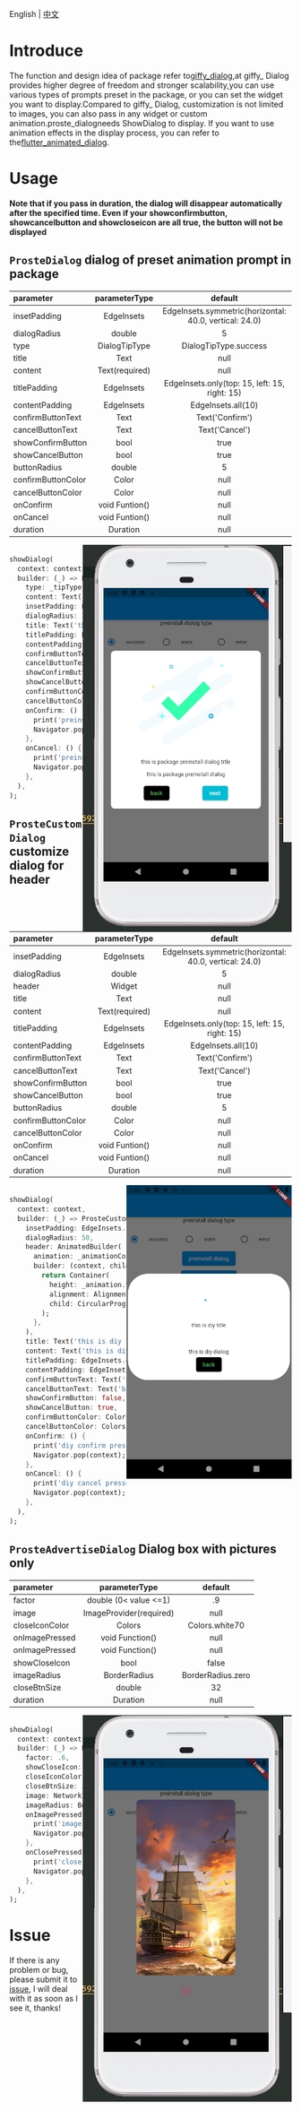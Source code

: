English | <a href="https://github.com/xyhxx/proste_dialog/blob/master/doc/cn.md">中文</a>

# Introduce

The function and design idea of package refer to<a href="https://github.com/xsahil03x/giffy_dialog">giffy_dialog</a>,at giffy_ Dialog provides higher degree of freedom and stronger scalability,you can use various types of prompts preset in the package, or you can set the widget you want to display.Compared to giffy_ Dialog, customization is not limited to images, you can also pass in any widget or custom animation.proste_dialogneeds ShowDialog to display. If you want to use animation effects in the display process, you can refer to the<a href="https://github.com/JackJonson/flutter_animated_dialog">flutter_animated_dialog</a>.

# Usage

__Note that if you pass in duration, the dialog will disappear automatically after the specified time. Even if your showconfirmbutton, showcancelbutton and showcloseicon are all true, the button will not be displayed__

## `ProsteDialog` dialog of preset animation prompt in package

| parameter | parameterType | default |
| :-- | :---: | :---: |
| insetPadding | EdgeInsets | EdgeInsets.symmetric(horizontal: 40.0, vertical: 24.0) | 
| dialogRadius | double | 5 | 
| type | DialogTipType | DialogTipType.success | 
| title | Text | null | 
| content | Text(required) | null |
| titlePadding | EdgeInsets | EdgeInsets.only(top: 15, left: 15, right: 15) | 
| contentPadding | EdgeInsets | EdgeInsets.all(10) |
| confirmButtonText | Text | Text('Confirm') |
| cancelButtonText | Text | Text('Cancel') |
| showConfirmButton | bool | true |
| showCancelButton | bool | true |
| buttonRadius | double | 5 |
| confirmButtonColor | Color | null |
| cancelButtonColor | Color | null |
| onConfirm | void Funtion() | null |
| onCancel | void Funtion() | null |
| duration | Duration | null |

<img src="https://raw.githubusercontent.com/xyhxx/program_preview/master/proste_dialog/preinstall.png" align="right" />

``` dart 

showDialog(
  context: context,
  builder: (_) => ProsteDialog(
    type: _tipType,
    content: Text('this is package preinstall dialog'),
    insetPadding: EdgeInsets.all(15),
    dialogRadius: 10,
    title: Text('this is package preinstall dialog title'),
    titlePadding: EdgeInsets.only(top: 20),
    contentPadding: EdgeInsets.all(15),
    confirmButtonText: Text('next', style: TextStyle(color: Colors.white)),
    cancelButtonText: Text('back', style: TextStyle(color: Colors.green)),
    showConfirmButton: true,
    showCancelButton: true,
    confirmButtonColor: Colors.cyan,
    cancelButtonColor: Colors.black,
    onConfirm: () {
      print('preinstall confirm pressed');
      Navigator.pop(context);
    },
    onCancel: () {
      print('preinstall cancel pressed');
      Navigator.pop(context);
    },
  ),
);

```

## `ProsteCustomDialog` customize dialog for header

| parameter | parameterType | default |
| :-- | :---: | :---: |
| insetPadding | EdgeInsets | EdgeInsets.symmetric(horizontal: 40.0, vertical: 24.0) | 
| dialogRadius | double | 5 | 
| header | Widget | null | 
| title | Text | null | 
| content | Text(required) | null |
| titlePadding | EdgeInsets | EdgeInsets.only(top: 15, left: 15, right: 15) | 
| contentPadding | EdgeInsets | EdgeInsets.all(10) |
| confirmButtonText | Text | Text('Confirm') |
| cancelButtonText | Text | Text('Cancel') |
| showConfirmButton | bool | true |
| showCancelButton | bool | true |
| buttonRadius | double | 5 |
| confirmButtonColor | Color | null |
| cancelButtonColor | Color | null |
| onConfirm | void Funtion() | null |
| onCancel | void Funtion() | null |
| duration | Duration | null |

<img align="right" src="https://raw.githubusercontent.com/xyhxx/program_preview/master/proste_dialog/custom2.png" />

``` dart

showDialog(
  context: context,
  builder: (_) => ProsteCustomDialog(
    insetPadding: EdgeInsets.zero,
    dialogRadius: 50,
    header: AnimatedBuilder(
      animation: _animationController,
      builder: (context, child) {
        return Container(
          height: _animation.value,
          alignment: Alignment.center,
          child: CircularProgressIndicator(),
        );
      },
    ),
    title: Text('this is diy title'),
    content: Text('this is diy dialog'),
    titlePadding: EdgeInsets.only(top: 20),
    contentPadding: EdgeInsets.only(top: 50),
    confirmButtonText: Text('next', style: TextStyle(color: Colors.white)),
    cancelButtonText: Text('back', style: TextStyle(color: Colors.green)),
    showConfirmButton: false,
    showCancelButton: true,
    confirmButtonColor: Colors.cyan,
    cancelButtonColor: Colors.black,
    onConfirm: () {
      print('diy confirm pressed');
      Navigator.pop(context);
    },
    onCancel: () {
      print('diy cancel pressed');
      Navigator.pop(context);
    },
  ),
);

```

## `ProsteAdvertiseDialog` Dialog box with pictures only

| parameter | parameterType | default |
| :-- | :---: | :---: |
| factor | double (0< value <=1) | .9 |
| image | ImageProvider(required) | null |
| closeIconColor | Colors | Colors.white70 |
| onImagePressed | void Function() | null |
| onImagePressed | void Function() | null |
| showCloseIcon | bool | false |
| imageRadius | BorderRadius | BorderRadius.zero |
| closeBtnSize | double | 32 |
| duration | Duration | null |

<img src="https://raw.githubusercontent.com/xyhxx/program_preview/master/proste_dialog/ProsteAdvertiseDialog.png" align="right" />

``` dart

showDialog(
  context: context,
  builder: (_) => ProsteAdvertiseDialog(
    factor: .6,
    showCloseIcon: true,
    closeIconColor: Colors.pink,
    closeBtnSize: 20,
    image: NetworkImage(networkImg),
    imageRadius: BorderRadius.circular(10),
    onImagePressed: () {
      print('image pressed');
      Navigator.pop(context);
    },
    onClosePressed: () {
      print('close pressed');
      Navigator.pop(context);
    },
  ),
);

```
# Issue
If there is any problem or bug, please submit it to <a href="https://github.com/xyhxx/proste_dialog/issues">issue</a>, I will deal with it as soon as I see it, thanks!